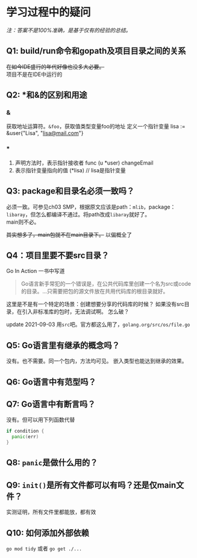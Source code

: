 # 学习过程中的疑问

_注：答案不是100%准确，是基于仅有的经验的总结。_

## Q1: build/run命令和gopath及项目目录之间的关系
~~在如今IDE盛行的年代好像也没多大必要。~~  
项目不是在IDE中运行的

## Q2: *和&的区别和用途
### &
获取地址运算符。`&foo`，获取值类型变量foo的地址
定义一个指针变量
    lisa := &user{"Lisa", "lisa@mail.com"}
### *
1. 声明方法时，表示指针接收者
    func (u *user) changeEmail
2. 表示指针变量指向的值
    (*lisa) // lisa是指针变量

## Q3: package和目录名必须一致吗？
必须一致。可参见ch03 SMP，根据原文应该是path：`mlib`，package：`libaray`，但怎么都编译不通过。将path改成`libaray`就好了。  
main则不必。

~~其实想多了，main包就不在main目录下。~~  以偏概全了

## Q4：项目里要不要src目录？
Go In Action 一书中写道
> Go语言新手常犯的一个错误是，在公共代码库里创建一个名为src或code的目录。...只需要把包的源文件放在共用代码库的根目录就好。

这里是不是有一个特定的场景：创建想要分享的代码库的时候？
如果没有src目录，在引入非标准库的包时，无法调试啊。
怎么破？

update 2021-09-03
用`src`吧。官方都这么用了，`golang.org/src/os/file.go`

## Q5: Go语言里有继承的概念吗？
没有。也不需要。同一个包内，方法均可见。
嵌入类型也能达到继承的效果。

## Q6: Go语言中有范型吗？

## Q7: Go语言中有断言吗？
没有。但可以用下列函数代替
```Go
if condition {
  panic(err)
}
```

## Q8: `panic`是做什么用的？

## Q9: `init()`是所有文件都可以有吗？还是仅main文件？
实测证明，所有文件里都能放，都有效

## Q10: 如何添加外部依赖
`go mod tidy` 或者 `go get ./...`
